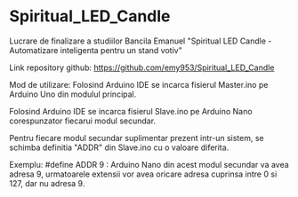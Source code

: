# Spiritual_LED_Candle
Lucrare de finalizare a studiilor Bancila Emanuel "Spiritual LED Candle - Automatizare inteligenta pentru un stand votiv"

Link repository github: https://github.com/emy953/Spiritual_LED_Candle

Mod de utilizare:
Folosind Arduino IDE se incarca fisierul Master.ino pe Arduino Uno din modulul principal.

Folosind Arduino IDE se incarca fisierul Slave.ino pe Arduino Nano corespunzator fiecarui modul secundar.

Pentru fiecare modul secundar suplimentar prezent intr-un sistem, se schimba definitia "ADDR" din Slave.ino cu o valoare diferita.

Exemplu: #define ADDR 9 : Arduino Nano din acest modul secundar va avea adresa 9, urmatoarele extensii vor avea oricare adresa cuprinsa intre 0 si 127, dar nu adresa 9.
